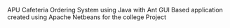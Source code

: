 APU Cafeteria Ordering System using Java with Ant
GUI Based application created using Apache Netbeans for the college Project
